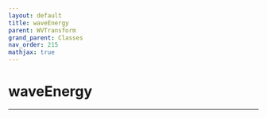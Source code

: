 ```yaml
---
layout: default
title: waveEnergy
parent: WVTransform
grand_parent: Classes
nav_order: 215
mathjax: true
---
```


#  waveEnergy




---

